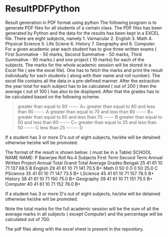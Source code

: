 # ResultPDFPython
Result generation in PDF format using python
The following program is to generate PDF files for all students of a certain class. The PDF files has been generated by Python and the data for the results has been kept in a EXCEL file. There are eight subjects, namely 1. Varnacular 2. English 3. Math 4. Physical Science 5. Life Sciene 6. History 7. Geography and 8. Computer. For a given academic year each student has to give three written exams ( First Summative - 50 marks, Second Summative - 50 marks, Third Summative - 90 marks ) and one project ( 10 marks) for each of the subjects. The marks for the whole academic session will be stored in a Excel file ( see the excel file). One has to fetch the marks and print the result individually for each students ( along with their name and roll number). The excel file contains all the data in a pre-defined manner. After the extraction the year total for each subject has to be calculated ( out of 200 ) then the average ( out of 100 ) has also to be displayed. After that the grades has to be calculated based on the following scheme.
  > greater than equal to 90 ----- A+
  > greater than equal to 80 and less than 90 ----- A 
  > greater than equal to 70 and less than 80 ----- B+
  > greater than equal to 60 and less than 70 ----- B
  > greater than equal to 50 and less than 60 ----- C+
  > greater than equal to 25 and less than 50 ----- C
  > less than 25 ------ D

If a student has 3 or more D's out of eight subjects, he/she will be detained otherwise he/she will be promoted.

The format of the result is shown below: ( must be in a Table)
                      SCHOOL NAME
NAME:       P Banerjee                            Roll No.4
Subjects    First Term    Second Term     Annual Written    Project     Annual Total    Grand Total     Average     Grades
Bengali       25              41              61              10            71              137           68.5        B
English       29              41              61              10            71              141           70.5        B+
Math          0               50              0               0             0               50            25.0        C
PScience      35              41              61              10            71              147           73.5        B+
LScience      45              41              61              10            71              157           78.5        B+
History       38              41              61              10            71              150           75.0        B+
Geography     39              41              61              10            71              151           75.5        B+
Computer      40              41              61              10            71              152           76.0        B+

If a student has 3 or more D's out of eight subjects, he/she will be detained otherwise he/she will be promoted.

Note the total marks for the full academic session will be the sum of all the average marks in all subjects ( except Computer) and the percentage will be calculated out of 700.

The pdf files along with the excel sheet is present in the repository.
